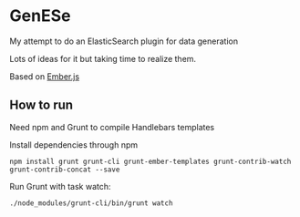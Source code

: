 GenESe
======

My attempt to do an ElasticSearch plugin for data generation

Lots of ideas for it but taking time to realize them.

Based on [Ember.js](http://emberjs.com/)


How to run
----------

Need npm and Grunt to compile Handlebars templates

Install dependencies through npm
```
npm install grunt grunt-cli grunt-ember-templates grunt-contrib-watch grunt-contrib-concat --save
```

Run Grunt with task watch: 
```
./node_modules/grunt-cli/bin/grunt watch
```
